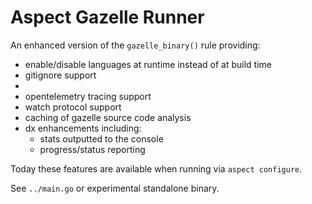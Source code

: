 # Aspect Gazelle Runner

An enhanced version of the `gazelle_binary()` rule providing:
* enable/disable languages at runtime instead of at build time
* gitignore support
* 
* opentelemetry tracing support
* watch protocol support
* caching of gazelle source code analysis
* dx enhancements including:
    * stats outputted to the console
    * progress/status reporting

Today these features are available when running via `aspect configure`.

See `../main.go` or experimental standalone binary.
